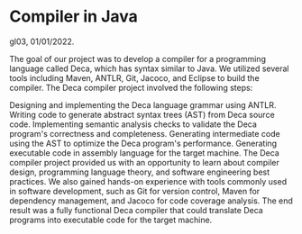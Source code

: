 # Compiler in Java 
gl03, 01/01/2022.

The goal of our project was to develop a compiler for a programming language called Deca, which has syntax similar to Java. We utilized several tools including Maven, ANTLR, Git, Jacoco, and Eclipse to build the compiler. The Deca compiler project involved the following steps:

Designing and implementing the Deca language grammar using ANTLR.
Writing code to generate abstract syntax trees (AST) from Deca source code.
Implementing semantic analysis checks to validate the Deca program's correctness and completeness.
Generating intermediate code using the AST to optimize the Deca program's performance.
Generating executable code in assembly language for the target machine.
The Deca compiler project provided us with an opportunity to learn about compiler design, programming language theory, and software engineering best practices. We also gained hands-on experience with tools commonly used in software development, such as Git for version control, Maven for dependency management, and Jacoco for code coverage analysis. The end result was a fully functional Deca compiler that could translate Deca programs into executable code for the target machine.
